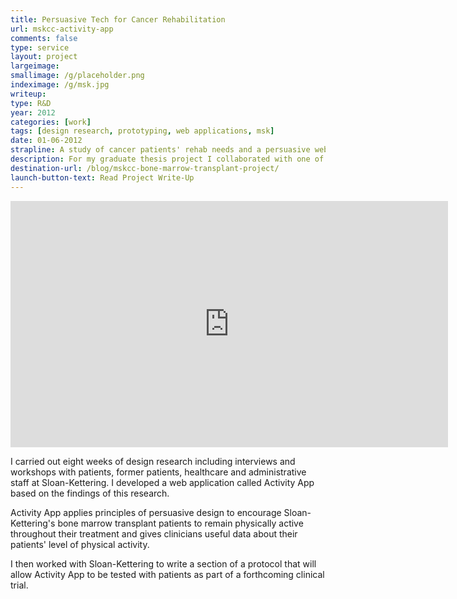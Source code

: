 ```yaml
---
title: Persuasive Tech for Cancer Rehabilitation
url: mskcc-activity-app
comments: false
type: service
layout: project
largeimage: 
smallimage: /g/placeholder.png
indeximage: /g/msk.jpg
writeup: 
type: R&D
year: 2012
categories: [work]
tags: [design research, prototyping, web applications, msk]
date: 01-06-2012
strapline: A study of cancer patients' rehab needs and a persuasive web app.
description: For my graduate thesis project I collaborated with one of the world's leading cancer research and treatment hospitals, Memorial Sloan-Kettering Cancer Center, to investigate and improve the period of rehabilitation that follows a bone marrow transplant. 
destination-url: /blog/mskcc-bone-marrow-transplant-project/
launch-button-text: Read Project Write-Up
---
```

<iframe src="http://player.vimeo.com/video/42204358?color=f0d000" width="700" height="394" frameborder="0" webkitAllowFullScreen mozallowfullscreen allowFullScreen> </iframe>

I carried out eight weeks of design research including interviews and workshops with patients, former patients, healthcare and administrative staff at Sloan-Kettering. I developed a web application called Activity App based on the findings of this research. 

Activity App applies principles of persuasive design to encourage Sloan-Kettering's bone marrow transplant patients to remain physically active throughout their treatment and gives clinicians useful data about their patients' level of physical activity.

I then worked with Sloan-Kettering to write a section of a protocol that will allow Activity App to be tested with patients as part of a forthcoming clinical trial.